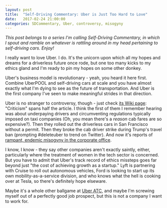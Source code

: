 ```yaml
---
layout: post
title:  "Self-Driving Commentary: Uber is Just Too Hard to Love"
date:   2017-02-24 21:00:00 
categories: SDCommentary, Uber, controversy, misogyny
---
```

*This post belongs to a series I'm calling Self-Driving Commentary, in which I spout and ramble on whatever is rattling around in my head pertaining to self-driving cars. Enjoy!*

I really want to love Uber. I do. It's the unicorn upon which all my hopes and dreams for a driverless future once rode, but one too many kicks to my ethics gland and I'm ready to pin my hopes on some other donkey. 

Uber's business model is revolutionary - yeah, you heard it here first. Combine UberPOOL and self-driving cars at scale and you have almost exactly what I'm dying to see as the future of transportation. And Uber is the first company I've seen to make meaningful strides in that direction.

Uber is no stranger to controversy, though - just check [its Wiki page](https://en.wikipedia.org/wiki/Uber_(company)#Criticism): "Criticism" spans half the article. I think the first of them I remember hearing was about underpaying drivers and circumventing regulations typically imposed on taxi companies (Oh, you mean there's a *reason* cab fares are so expensive?). Then they rolled out the driverless cars in San Francisco without a permit. Then they broke the cab driver strike during Trump's travel ban (prompting #deleteuber to trend on Twitter). And now it's reports of [rampant, endemic misogyny in the corporate office](https://www.susanjfowler.com/blog/2017/2/19/reflecting-on-one-very-strange-year-at-uber).

I know, I know - they say other companies aren't exactly saintly, either, particularly where the treatment of women in the tech sector is concerned. But you have to admit that Uber's track record of ethics missteps goes far beyond just "the cost of achieving growth as a startup." Lyft is partnering with Cruise to roll out autonomous vehicles, Ford is looking to start up its own mobility-as-a-service division, and who knows what the hell is cooking over at Tesla, so there's definitely hope elseware.

Maybe it's a whole other ballgame at [Uber ATC](https://www.uber.com/info/atc/car/), and maybe I'm screwing myself out of a perfectly good job prospect, but this is not a company I want to work for. 

